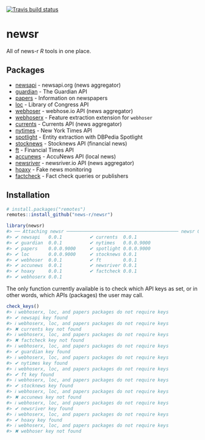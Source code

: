 
<!-- README.md is generated from README.Rmd. Please edit that file -->
<!-- badges: start -->
[![Travis build status](https://travis-ci.org/news-r/newsr.svg?branch=master)](https://travis-ci.org/news-r/newsr) <!-- badges: end -->

newsr
=====

All of news-r *R* tools in one place.

Packages
--------

-   [newsapi](https://github.com/news-r/newsapi) - newsapi.org (news aggregator)
-   [guardian](https://github.com/news-r/guardian) - The Guardian API
-   [papers](https://github.com/news-r/papers) - Information on newspapers
-   [loc](https://github.com/news-r/loc) - Library of Congress API
-   [webhoser](https://github.com/news-r/webhoser) - webhose.io API (news aggregator)
-   [webhoserx](https://github.com/news-r/webhoserx) - Feature extraction extension for `webhoser`
-   [currents](https://github.com/news-r/currents) - Currents API (news aggregator)
-   [nytimes](https://github.com/news-r/nytimes) - New York Times API
-   [spotlight](https://github.com/news-r/spotlight) - Entity extraction with DBPedia Spotlight
-   [stocknews](https://github.com/news-r/stocknews) - Stocknews API (financial news)
-   [ft](https://github.com/news-r/ft) - Financial Times API
-   [accunews](https://github.com/news-r/accunews) - AccuNews API (local news)
-   [newsriver](https://github.com/news-r/newsriver) - newsriver.io API (news aggregator)
-   [hoaxy](https://github.com/news-r/hoaxy) - Fake news monitoring
-   [factcheck](https://github.com/news-r/hoaxy) - Fact check queries or publishers

Installation
------------

``` r
# install.packages("remotes")
remotes::install_github("news-r/newsr")
```

``` r
library(newsr)
#> ── Attaching newsr ───────────────────────────────────────── newsr 0.0.1 ──
#> ✔ newsapi   0.0.1          ✔ currents  0.0.1     
#> ✔ guardian  0.0.1          ✔ nytimes   0.0.0.9000
#> ✔ papers    0.0.0.9000     ✔ spotlight 0.0.0.9000
#> ✔ loc       0.0.0.9000     ✔ stocknews 0.0.1     
#> ✔ webhoser  0.0.1          ✔ ft        0.0.1     
#> ✔ accunews  0.0.1          ✔ newsriver 0.0.1     
#> ✔ hoaxy     0.0.1          ✔ factcheck 0.0.1     
#> ✔ webhoserx 0.0.1
```

The only function currently available is to check which API keys as set, or in other words, which APIs (packages) the user may call.

``` r
check_keys()
#> ℹ webhoserx, loc, and papers packages do not require keys
#> ✔ newsapi key found
#> ℹ webhoserx, loc, and papers packages do not require keys
#> ✖ currents key not found
#> ℹ webhoserx, loc, and papers packages do not require keys
#> ✖ factcheck key not found
#> ℹ webhoserx, loc, and papers packages do not require keys
#> ✔ guardian key found
#> ℹ webhoserx, loc, and papers packages do not require keys
#> ✔ nytimes key found
#> ℹ webhoserx, loc, and papers packages do not require keys
#> ✔ ft key found
#> ℹ webhoserx, loc, and papers packages do not require keys
#> ✔ stocknews key found
#> ℹ webhoserx, loc, and papers packages do not require keys
#> ✖ accunews key not found
#> ℹ webhoserx, loc, and papers packages do not require keys
#> ✔ newsriver key found
#> ℹ webhoserx, loc, and papers packages do not require keys
#> ✔ hoaxy key found
#> ℹ webhoserx, loc, and papers packages do not require keys
#> ✖ webhoser key not found
```
